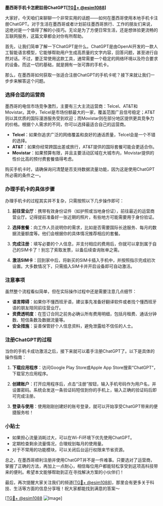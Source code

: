 **墨西哥手机卡怎麽註冊ChatGPT[[TG💪+ @esim1088](https://t.me/s/esim1088)]**

大家好，今天咱们来聊聊一个非常实用的话题——如何在墨西哥使用本地手机卡注册ChatGPT。对于生活在墨西哥或者计划前往墨西哥旅行、工作的朋友们来说，这绝对是一个值得了解的小技巧。无论是为了方便日常生活，还是想体验更流畅的互联网服务，这篇文章都会对你有所帮助。

首先，让我们简单了解一下ChatGPT是什么。ChatGPT是由OpenAI开发的一款人工智能语言模型，它能够帮助用户生成高质量的文字内容，回答问题，甚至进行自然对话。不过，要正常使用这款工具，通常需要一个稳定的网络环境以及符合要求的设备。而这一切的基础，就是拥有一张可靠的手机卡。

那么，在墨西哥如何获取一张适合注册ChatGPT的手机卡呢？接下来就让我们一步步来解答这个问题。

### 选择合适的运营商

墨西哥的电信市场竞争激烈，主要有三大主流运营商：Telcel、AT&T和Movistar。其中，Telcel是市场份额最大的一家，覆盖范围广且信号稳定；AT&T则以其优质的国际漫游服务受到欢迎；而Movistar则在部分地区提供更具竞争力的价格。根据个人需求的不同，你可以选择最适合自己的运营商。

- **Telcel**：如果你追求广泛的网络覆盖和良好的通话质量，Telcel会是一个不错的选择。
- **AT&T**：如果你经常跨国出差或旅行，AT&T提供的国际套餐可能会更适合你。
- **Movistar**：如果预算有限，并且主要活动区域在大城市内，Movistar提供的性价比高的预付费套餐值得考虑。

购买手机卡时，请确保询问清楚是否支持数据流量功能，因为这是使用ChatGPT所必需的条件之一。

### 办理手机卡的具体步骤

办理手机卡的过程其实并不复杂，只需按照以下几步操作即可：

1. **前往营业厅**：携带有效身份证件（如护照或当地身份证），前往最近的运营商营业厅。记得提前准备好一张近期的照片，有些地方可能需要用于身份验证。

2. **选择套餐**：向工作人员说明你的需求，比如是否需要国际长途服务、每月的数据流量额度等。他们会根据你的具体情况推荐相应的套餐。

3. **完成注册**：填写必要的个人信息，并支付相应的费用后，你就可以拿到属于自己的SIM卡了！别忘了索取发票，以备后续查询账单之需。

4. **激活SIM卡**：回到家中后，将新买的SIM卡插入手机中，并按照指示完成初次设置。大多数情况下，只需插入SIM卡并开启设备即可自动激活。

### 注意事项

虽然整个流程看似简单，但在实际操作过程中还是需要注意几点细节：

- **语言障碍**：如果你不懂西班牙语，建议事先准备好翻译软件或者找个懂西班牙语的朋友陪同前往营业厅。
- **资费透明度**：在签订合同之前务必确认所有费用明细，包括月租费、通话分钟数、短信条数及数据流量等。
- **安全措施**：妥善保管好个人信息资料，避免泄露给不信任的人士。

### 注册ChatGPT的过程

当你的手机卡成功激活之后，接下来就可以着手注册ChatGPT了。以下是具体的操作指南：

1. **下载应用程序**：访问Google Play Store或Apple App Store搜索“ChatGPT”，下载官方应用程序。

2. **创建账户**：打开应用程序后，点击“注册”按钮，输入手机号码作为用户名，并设置密码。系统会发送一条验证码短信到你的手机上，输入正确的验证码后即可完成注册。

3. **登录与使用**：使用刚刚创建好的账号登录，就可以开始享受ChatGPT带来的便捷服务啦！

### 小贴士

- 如果担心流量消耗过大，可以在Wi-Fi环境下优先使用ChatGPT。
- 定期检查剩余流量情况，合理规划每月的使用量。
- 对于不常用的功能模块，可以关闭后台运行权限来节省资源。

总之，在墨西哥顺利注册并使用ChatGPT并不是一件难事。只要选对了运营商，掌握了正确的方法，再加上一点耐心，相信每位用户都能轻松享受到这项高科技带来的便利。希望本文能够帮助到正在寻找解决方案的小伙伴们！

最后，再次提醒大家关注我们的频道[[TG💪+ @esim1088](https://t.me/s/esim1088)]，那里会有更多关于科技、生活等方面的信息分享哦！祝大家都能找到满意的答案～

[[TG💪+ @esim1088](https://t.me/s/esim1088) ![Image](https://i.postimg.cc/4NQfJmqS/Snipaste-2025-05-13-00-14-12.png)]